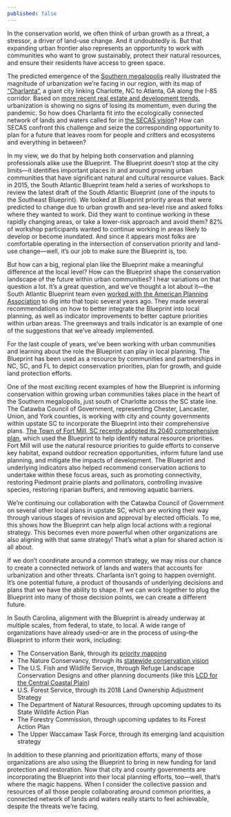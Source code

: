 ```yaml
---
published: false
---
```

In the conservation world, we often think of urban growth as a threat, a stressor, a driver of land-use change. And it undoubtedly is. But that expanding urban frontier also represents an opportunity to work with communities who want to grow sustainably, protect their natural resources, and ensure their residents have access to green space.

The predicted emergence of the [Southern megalopolis](https://journals.plos.org/plosone/article?id=10.1371/journal.pone.0102261) really illustrated the magnitude of urbanization we’re facing in our region, with its map of [“Charlanta”](http://yourwildlife.org/2014/07/the-rise-of-charlanta/), a giant city linking Charlotte, NC to Atlanta, GA along the I-85 corridor. Based on [more recent real estate and development trends](https://fortune.com/2020/10/20/real-estate-coronavirus-pandemic-home-buying-zillow-redfin/), urbanization is showing no signs of losing its momentum, even during the pandemic. So how does Charlanta fit into the ecologically connected network of lands and waters called for in [the SECAS vision](http://secassoutheast.org/)? How can SECAS confront this challenge and seize the corresponding opportunity to plan for a future that leaves room for people and critters and ecosystems and everything in between?

In my view, we do that by helping both conservation and planning professionals alike use the Blueprint. The Blueprint doesn’t stop at the city limits—it identifies important places in and around growing urban communities that have significant natural and cultural resource values. Back in 2015, the South Atlantic Blueprint team held a series of workshops to review the latest draft of the South Atlantic Blueprint (one of the inputs to the Southeast Blueprint). We looked at Blueprint priority areas that were predicted to change due to urban growth and sea-level rise and asked folks where they wanted to work. Did they want to continue working in these rapidly changing areas, or take a lower-risk approach and avoid them? 82% of workshop participants wanted to continue working in areas likely to develop or become inundated. And since it appears most folks are comfortable operating in the intersection of conservation priority and land-use change—well, it’s our job to make sure the Blueprint is, too.

But how can a big, regional plan like the Blueprint make a meaningful difference at the local level? How can the Blueprint shape the conservation landscape of the future within urban communities? I hear variations on that question a lot. It’s a great question, and we’ve thought a lot about it—the South Atlantic Blueprint team even [worked with the American Planning Association](https://www.southatlanticlcc.org/2018/08/24/final-report-on-using-the-south-atlantic-conservation-blueprint-to-improve-integration-between-the-natural-and-built-environments/) to dig into that topic several years ago. They made several recommendations on how to better integrate the Blueprint into local planning, as well as indicator improvements to better capture priorities within urban areas. The greenways and trails indicator is an example of one of the suggestions that we’ve already implemented.

For the last couple of years, we’ve been working with urban communities and learning about the role the Blueprint can play in local planning. The Blueprint has been used as a resource by communities and partnerships in NC, SC, and FL to depict conservation priorities, plan for growth, and guide land protection efforts.

One of the most exciting recent examples of how the Blueprint is informing conservation within growing urban communities takes place in the heart of the Southern megalopolis, just south of Charlotte across the SC state line. The Catawba Council of Government, representing Chester, Lancaster, Union, and York counties, is working with city and county governments within upstate SC to incorporate the Blueprint into their comprehensive plans. [The Town of Fort Mill, SC recently adopted its 2040 comprehensive plan](https://fortmillsc.gov/DocumentCenter/View/326/2040-Comprehensive-Plan-PDF), which used the Blueprint to help identify natural resource priorities. Fort Mill will use the natural resource priorities to guide efforts to conserve key habitat, expand outdoor recreation opportunities, inform future land use planning, and mitigate the impacts of development. The Blueprint and underlying indicators also helped recommend conservation actions to undertake within these focus areas, such as promoting connectivity, restoring Piedmont prairie plants and pollinators, controlling invasive species, restoring riparian buffers, and removing aquatic barriers.

We’re continuing our collaboration with the Catawba Council of Government on several other local plans in upstate SC, which are working their way through various stages of revision and approval by elected officials. To me, this shows how the Blueprint can help align local actions with a regional strategy. This becomes even more powerful when other organizations are also aligning with that same strategy! That’s what a plan for shared action is all about.

If we don’t coordinate around a common strategy, we may miss our chance to create a connected network of lands and waters that accounts for urbanization and other threats. Charlanta isn’t going to happen overnight. It’s one potential future, a product of thousands of underlying decisions and plans that we have the ability to shape. If we can work together to plug the Blueprint into many of those decision points, we can create a different future.

In South Carolina, alignment with the Blueprint is already underway at multiple scales, from federal, to state, to local. A wide range of organizations have already used–or are in the process of using–the Blueprint to inform their work, including:

- The Conservation Bank, through its [priority mapping](https://sccbank.sc.gov/sites/default/files/Documents/SCCB_Priority_Mapping_Report_June2019_opt.pdf)
- The Nature Conservancy, through its [statewide conservation vision](https://tnc.maps.arcgis.com/apps/MapJournal/index.html?appid=bff00bd9be57433187919aba94a2ca27)
- The U.S. Fish and Wildlife Service, through Refuge Landscape Conservation Designs and other planning documents (like this [LCD for the Central Coastal Plain](https://www.southatlanticlcc.org/wp-content/uploads/2021/03/Central_Coast_LCD.pdf))
- U.S. Forest Service, through its 2018 Land Ownership Adjustment Strategy
- The Department of Natural Resources, through upcoming updates to its State Wildlife Action Plan 
- The Forestry Commission, through upcoming updates to its Forest Action Plan
- The Upper Waccamaw Task Force, through its emerging land acquisition strategy

In addition to these planning and prioritization efforts, many of those organizations are also using the Blueprint to bring in new funding for land protection and restoration. Now that city and county governments are incorporating the Blueprint into their local planning efforts, too—well, that’s where the magic happens. When I consider the collective passion and resources of all those people collaborating around common priorities, a connected network of lands and waters really starts to feel achievable, despite the threats we’re facing.